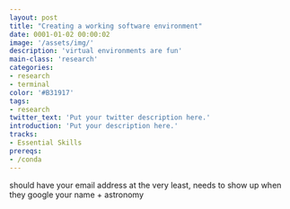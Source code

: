 ```yaml
---
layout: post
title: "Creating a working software environment"
date: 0001-01-02 00:00:02
image: '/assets/img/'
description: 'virtual environments are fun'
main-class: 'research'
categories: 
- research
- terminal
color: '#B31917'
tags:
- research
twitter_text: 'Put your twitter description here.'
introduction: 'Put your description here.'
tracks: 
- Essential Skills
prereqs:
- /conda
---
```


should have your email address at the very least, needs to show up when they google your name + astronomy
